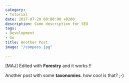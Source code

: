 ```yaml
---
category:
- Tutorial
date: 2017-07-20 00:00:00 +0200
description: Some description for SEO
tags:
- Development
- Go
title: Another Post
image: "/compass.jpg"

---
```

[MAJ] Edited with **Forestry** and it works !!

Another post with some **taxonomies**. how cool is that? ;-)